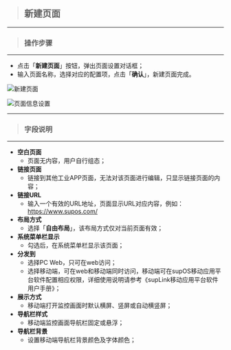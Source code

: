 > ## **新建页面**

---

> ### **操作步骤**

---

- 点击「**新建页面**」按钮，弹出页面设置对话框；
- 输入页面名称，选择对应的配置项，点击「**确认**」，新建页面完成。

![新建页面](assets/img/PageDesign-newPage.png "新建页面")

![页面信息设置](assets/img/PageDesign-newPage-setInfo.png "页面信息设置")

---

> ### **字段说明**

---

- **空白页面**
  - 页面无内容，用户自行组态；
- **链接页面**
  - 链接到其他工业APP页面，无法对该页面进行编辑，只显示链接页面的内容；
- **链接URL**
  - 输入一个有效的URL地址，页面显示URL对应内容，例如：https://www.supos.com/
- **布局方式**
  - 选择「**自由布局**」，该布局方式仅对当前页面有效；
- **系统菜单栏显示**
  - 勾选后，在系统菜单栏显示该页面；
- **分发到**
  - 选择PC Web，只可在web访问；
  - 选择移动端，可在web和移动端同时访问，移动端可在supOS移动应用平台软件配置相应权限，详细使用说明请参考《supLink移动应用平台软件用户手册》；
- **展示方式**
  - 移动端打开监控画面时默认横屏、竖屏或自动横竖屏；
- **导航栏样式**
  - 移动端监控画面导航栏固定或悬浮；
- **导航栏背景**
  - 设置移动端导航栏背景颜色及字体颜色；